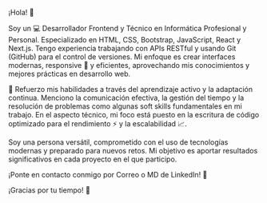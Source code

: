 ¡Hola! 👋 

Soy un 💻 Desarrollador Frontend y Técnico en Informática Profesional y Personal. Especializado en HTML, CSS, Bootstrap, JavaScript, React y Next.js. Tengo experiencia trabajando con APIs RESTful y usando Git (GitHub) para el control de versiones. Mi enfoque es crear interfaces modernas, responsive 📱 y eficientes, aprovechando mis conocimientos y mejores prácticas en desarrollo web.

🚀 Refuerzo mis habilidades a través del aprendizaje activo y la adaptación continua. Menciono la comunicación efectiva, la gestión del tiempo y la resolución de problemas como algunas soft skills fundamentales en mi trabajo. En el aspecto técnico, mi foco está puesto en la escritura de código optimizado para el rendimiento ⚡ y la escalabilidad 📈. 

Soy una persona versátil, comprometido con el uso de tecnologías modernas y preparado para nuevos retos. Mi objetivo es aportar resultados significativos en cada proyecto en el que participo.

¡Ponte en contacto conmigo por Correo o MD de LinkedIn! 📨 

¡Gracias por tu tiempo! 🤝
